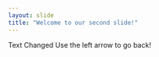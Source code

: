 ```yaml
---
layout: slide 
title: "Welcome to our second slide!" 
---
```

Text Changed
Use the left arrow to go back!

